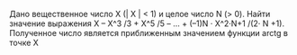  Дано вещественное число X (| X | < 1) и целое число N (> 0). Найти значение выражения
 X – X^3 /3 + X^5 /5 – ... + (–1)N · X^2·N+1 /(2· N +1).
 Полученное число является приближенным значением функции arctg в
 точке X

